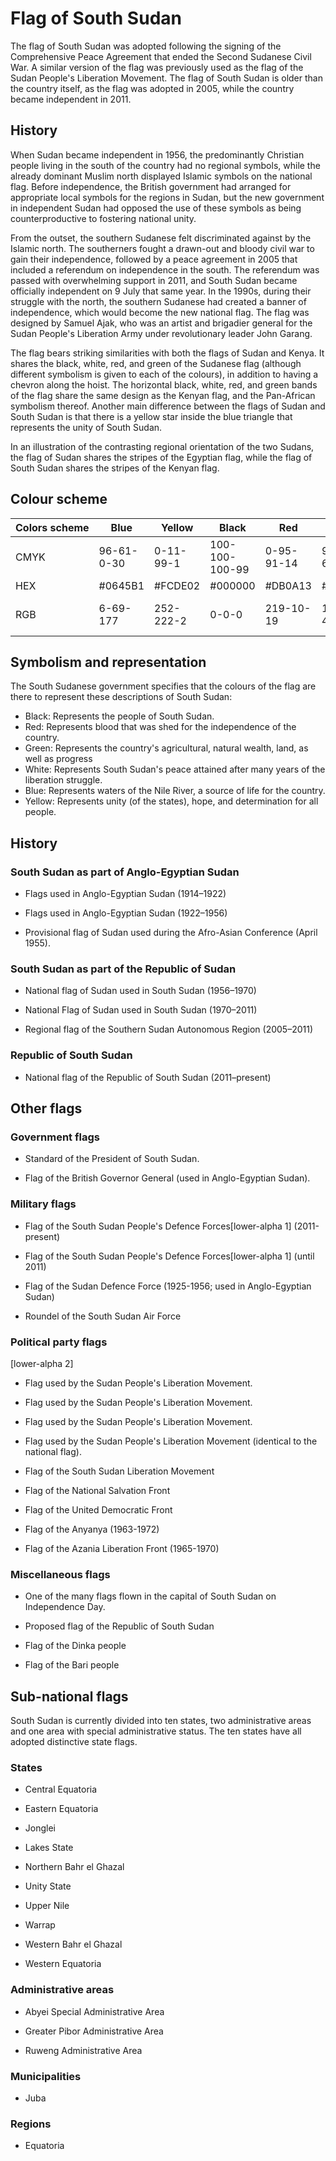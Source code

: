 # Flag of South Sudan

The flag of South Sudan was adopted following the signing of the Comprehensive Peace Agreement that ended the Second Sudanese Civil War. A similar version of the flag was previously used as the flag of the Sudan People's Liberation Movement. The flag of South Sudan is older than the country itself, as the flag was adopted in 2005, while the country became independent in 2011.

## History

When Sudan became independent in 1956, the predominantly Christian people living in the south of the country had no regional symbols, while the already dominant Muslim north displayed Islamic symbols on the national flag. Before independence, the British government had arranged for appropriate local symbols for the regions in Sudan, but the new government in independent Sudan had opposed the use of these symbols as being counterproductive to fostering national unity.

From the outset, the southern Sudanese felt discriminated against by the Islamic north. The southerners fought a drawn-out and bloody civil war to gain their independence, followed by a peace agreement in 2005 that included a referendum on independence in the south. The referendum was passed with overwhelming support in 2011, and South Sudan became officially independent on 9 July that same year. In the 1990s, during their struggle with the north, the southern Sudanese had created a banner of independence, which would become the new national flag. The flag was designed by Samuel Ajak, who was an artist and brigadier general for the Sudan People's Liberation Army under revolutionary leader John Garang.

The flag bears striking similarities with both the flags of Sudan and Kenya. It shares the black, white, red, and green of the Sudanese flag (although different symbolism is given to each of the colours), in addition to having a chevron along the hoist. The horizontal black, white, red, and green bands of the flag share the same design as the Kenyan flag, and the Pan-African symbolism thereof. Another main difference between the flags of Sudan and South Sudan is that there is a yellow star inside the blue triangle that represents the unity of South Sudan.

In an illustration of the contrasting regional orientation of the two Sudans, the flag of Sudan shares the stripes of the Egyptian flag, while the flag of South Sudan shares the stripes of the Kenyan flag.

## Colour scheme

|  Colors scheme | Blue       | Yellow    | Black          | Red        | Green      | White       |
| -------------- | ---------- | --------- | -------------- | ---------- | ---------- | ----------- |
| CMYK           | 96-61-0-30 | 0-11-99-1 | 100-100-100-99 | 0-95-91-14 | 99-0-68-45 | 0-0-0-0     |
| HEX            | #0645B1    | #FCDE02   | #000000        | #DB0A13    | #018A2C    | #FFFFFF     |
| RGB            | 6-69-177   | 252-222-2 | 0-0-0          | 219-10-19  | 1-138-44   | 255-255-255 |

## Symbolism and representation

The South Sudanese government specifies that the colours of the flag are there to represent these descriptions of South Sudan:

- Black: Represents the people of South Sudan.
- Red: Represents blood that was shed for the independence of the country.
- Green: Represents the country's agricultural, natural wealth, land, as well as progress
- White: Represents South Sudan's peace attained after many years of the liberation struggle.
- Blue: Represents waters of the Nile River, a source of life for the country.
- Yellow: Represents unity (of the states), hope, and determination for all people.

## History

### South Sudan as part of Anglo-Egyptian Sudan

- Flags used in Anglo-Egyptian Sudan (1914–1922)

- Flags used in Anglo-Egyptian Sudan (1922–1956)

- Provisional flag of Sudan used during the Afro-Asian Conference (April 1955).

### South Sudan as part of the Republic of Sudan

- National flag of Sudan used in South Sudan (1956–1970)

- National Flag of Sudan used in South Sudan (1970–2011)

- Regional flag of the Southern Sudan Autonomous Region (2005–2011)

### Republic of South Sudan

- National flag of the Republic of South Sudan (2011–present)

## Other flags

### Government flags

- Standard of the President of South Sudan.

- Flag of the British Governor General (used in Anglo-Egyptian Sudan).

### Military flags

- Flag of the South Sudan People's Defence Forces[lower-alpha 1] (2011-present)

- Flag of the South Sudan People's Defence Forces[lower-alpha 1] (until 2011)

- Flag of the Sudan Defence Force (1925-1956; used in Anglo-Egyptian Sudan)

- Roundel of the South Sudan Air Force

### Political party flags

[lower-alpha 2]

-  Flag used by the Sudan People's Liberation Movement.

-  Flag used by the Sudan People's Liberation Movement.

-  Flag used by the Sudan People's Liberation Movement.

-  Flag used by the Sudan People's Liberation Movement (identical to the national flag).

- Flag of the South Sudan Liberation Movement

- Flag of the National Salvation Front

- Flag of the United Democratic Front

- Flag of the Anyanya (1963-1972)

- Flag of the Azania Liberation Front (1965-1970)

### Miscellaneous flags

- One of the many flags flown in the capital of South Sudan on Independence Day.

- Proposed flag of the Republic of South Sudan

- Flag of the Dinka people

- Flag of the Bari people

## Sub-national flags

South Sudan is currently divided into ten states, two administrative areas and one area with special administrative status. The ten states have all adopted distinctive state flags.

### States

- Central Equatoria

- Eastern Equatoria

- Jonglei

- Lakes State

- Northern Bahr el Ghazal

- Unity State

- Upper Nile

- Warrap

- Western Bahr el Ghazal

- Western Equatoria

### Administrative areas

- Abyei Special Administrative Area

- Greater Pibor Administrative Area

- Ruweng Administrative Area

### Municipalities

- Juba

### Regions

- Equatoria
